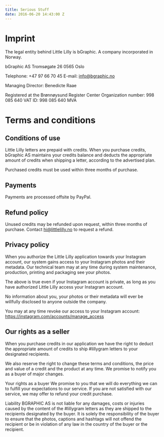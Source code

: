 ```yaml
---
title: Serious Stuff
date: 2016-06-20 14:43:00 Z
---
```


# Imprint

The legal entity behind Little Lilly is bGraphic. A company incorporated in Norway.

bGraphic AS
Tromsøgate 26
0565 Oslo

Telephone: +47 97 66 70 45
E-mail: info@bgraphic.no

Managing Director: Benedicte Raae

Registered at the Brønnøysund Register Center
Organization number: 998 085 640
VAT ID: 998 085 640 MVA

# Terms and conditions

## Conditions of use

Little Lilly letters are prepaid with credits. When you purchase credits, bGraphic AS maintains your credits balance and deducts the appropriate amount of credits when shipping a letter, according to the advertised plan.

Purchased credits must be used within three months of purchase.

## Payments

Payments are processed offsite by PayPal.

## Refund policy
Unused credits may be refunded upon request, within three months of purchase. Contact hi@littlelilly.no to request a refund.

## Privacy policy
When you authorize the Little Lilly application towards your Instagram account, our system gains access to your Instagram photos and their metadata. Our technical team may at any time during system maintenance, production, printing and packaging see your photos.

The above is true even if your Instagram account is private, as long as you have authorized Little Lilly access your Instagram account.

No information about you, your photos or their metadata will ever be willfully disclosed to anyone outside the company.

You may at any time revoke our access to your Instagram account: https://instagram.com/accounts/manage_access

## Our rights as a seller

When you purchase credits in our application we have the right to deduct the appropriate amount of credits to ship #lillygram letters to your designated recipients.

We also reserve the right to change these terms and conditions, the price and value of a credit and the product at any time. We promise to notify you as a buyer of major changes.

Your rights as a buyer
We promise to you that we will do everything we can to fulfill your expectations to our service. If you are not satisfied with our service, we may offer to refund your credit purchase.

Liability
BGRAPHIC AS is not liable for any damages, costs or injuries caused by the content of the #lillygram letters as they are shipped to the recipients designated by the buyer. It is solely the responsibility of the buyer to ensure that the photos, captions and hashtags will not offend the recipient or be in violation of any law in the country of the buyer or the recipient.